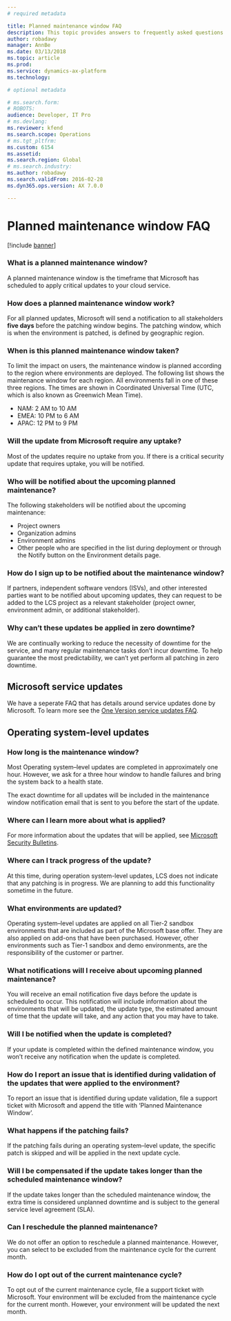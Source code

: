 ```yaml
---
# required metadata

title: Planned maintenance window FAQ
description: This topic provides answers to frequently asked questions about the Microsoft planned maintenance windows.
author: robadawy
manager: AnnBe
ms.date: 03/13/2018
ms.topic: article
ms.prod: 
ms.service: dynamics-ax-platform
ms.technology: 

# optional metadata

# ms.search.form: 
# ROBOTS: 
audience: Developer, IT Pro
# ms.devlang: 
ms.reviewer: kfend
ms.search.scope: Operations
# ms.tgt_pltfrm: 
ms.custom: 6154
ms.assetid: 
ms.search.region: Global
# ms.search.industry: 
ms.author: robadawy
ms.search.validFrom: 2016-02-28
ms.dyn365.ops.version: AX 7.0.0

---
```


# Planned maintenance window FAQ
[!include [banner](../includes/banner.md)]

### What is a planned maintenance window?
A planned maintenance window is the timeframe that Microsoft has scheduled to apply critical updates to your cloud service.

### How does a planned maintenance window work?
For all planned updates, Microsoft will send a notification to all stakeholders **five days** before the patching window begins. The patching window, which is when the environment is patched, is defined by geographic region.

### When is this planned maintenance window taken?
To limit the impact on users, the maintenance window is planned according to the region where environments are deployed. The following list shows the maintenance window for each region. All environments fall in one of these three regions. The times are shown in Coordinated Universal Time (UTC, which is also known as Greenwich Mean Time).
- NAM: 2 AM to 10 AM
- EMEA: 10 PM to 6 AM
- APAC: 12 PM to 9 PM

### Will the update from Microsoft require any uptake?
Most of the updates require no uptake from you. If there is a critical security update that requires uptake, you will be notified.

### Who will be notified about the upcoming planned maintenance?
The following stakeholders will be notified about the upcoming maintenance:
- Project owners
- Organization admins
- Environment admins
- Other people who are specified in the list during deployment or through the Notify button on the Environment details page. 

### How do I sign up to be notified about the maintenance window?
If partners, independent software vendors (ISVs), and other interested parties want to be notified about upcoming updates, they can request to be added to the LCS project as a relevant stakeholder (project owner, environment admin, or additional stakeholder).

### Why can’t these updates be applied in zero downtime?
We are continually working to reduce the necessity of downtime for the service, and many regular maintenance tasks don’t incur downtime. To help guarantee the most predictability, we can’t yet perform all patching in zero downtime.

## Microsoft service updates 
We have a seperate FAQ that has details around service updates done by Microsoft. To learn more see the [One Version service updates FAQ](https://docs.microsoft.com/en-us/dynamics365/unified-operations/fin-and-ops/get-started/one-version).  

## Operating system-level updates 

### How long is the maintenance window?
Most Operating system–level updates are completed in approximately one hour. However, we ask for a three hour window to handle failures and bring the system back to a health state. 

The exact downtime for all updates will be included in the maintenance window notification email that is sent to you before the start of the update.

### Where can I learn more about what is applied?
For more information about the updates that will be applied, see [Microsoft Security Bulletins](https://technet.microsoft.com/en-us/security/bulletins.aspx).  

### Where can I track progress of the update?
At this time, during operation system-level updates, LCS does not indicate that any patching is in progress. We are planning to add this functionality sometime in the future.

### What environments are updated?
Operating system–level updates are applied on all Tier-2 sandbox environments that are included as part of the Microsoft base offer. They are also applied on add-ons that have been purchased. However, other environments such as Tier-1 sandbox and demo environments, are the responsibility of the customer or partner.

### What notifications will I receive about upcoming planned maintenance?
You will receive an email notification five days before the update is scheduled to occur. This notification will include information about the environments that will be updated, the update type, the estimated amount of time that the update will take, and any action that you may have to take.

### Will I be notified when the update is completed?
If your update is completed within the defined maintenance window, you won’t receive any notification when the update is completed. 

### How do I report an issue that is identified during validation of the updates that were applied to the environment?
To report an issue that is identified during update validation, file a support ticket with Microsoft and append the title with ‘Planned Maintenance Window’.

### What happens if the patching fails?
If the patching fails during an operating system–level update, the specific patch is skipped and will be applied in the next update cycle.

### Will I be compensated if the update takes longer than the scheduled maintenance window?
If the update takes longer than the scheduled maintenance window, the extra time is considered unplanned downtime and is subject to the general service level agreement (SLA).



### Can I reschedule the planned maintenance?
We do not offer an option to reschedule a planned maintenance. However, you can select to be excluded from the maintenance cycle for the current month. 

### How do I opt out of the current maintenance cycle?
To opt out of the current maintenance cycle, file a support ticket with Microsoft. Your environment will be excluded from the maintenance cycle for the current month. However, your environment will be updated the next month.





